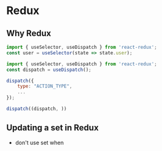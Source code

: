 # Redux

## Why Redux

```jsx
import { useSelector, useDispatch } from 'react-redux';
const user = useSelector(state => state.user);

```

```jsx
import { useSelector, useDispatch } from 'react-redux';
const dispatch = useDispatch();

dispatch({
    type: "ACTION_TYPE",
    ...
});

dispatch((dispatch, ))
```


## Updating a set in Redux

- don't use set when 